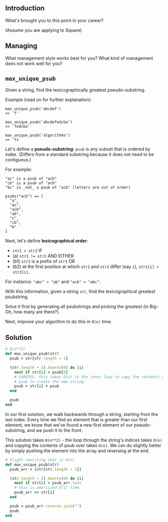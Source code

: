 ## Introduction

What's brought you to this point in your career?

(Assume you are applying to Square)

## Managing

What management style works best for you?  What kind of management does not work well for you?

## `max_unique_psub`

Given a string, find the lexicographically greatest
pseudo-substring.

Example (read on for further explanation):

```
max_unique_psub('abcdef')
=> 'f'

max_unique_psub('abcdefedcba')
=> 'fedcba'

max_unique_psub('algorithms')
=> 'ts'
```

Let's define a **pseudo-substring**: `psub` is any subset that is ordered by index. (Differs from a standard substring because it does not need to be contiguous.)

For example:

```
"ac" is a psub of "acb"
"cb" is a psub of "acb"
"bc" is _not_ a psub of "acb" (letters are out of order)

psubs("acb") == [
  "a",
  "ac",
  "acb",
  "ab",
  "c",
  "cb",
  "b"
]
```

Next, let's define **lexicographical order**:

* `str1 > str2` IF
* (a) `str1 != str2` AND EITHER
* (b1) `str2` is a prefix of `str1` OR
* (b2) at the first position at which `str1` and `str2` differ (say
  `i`), `str1[i] > str2[i]`.

For instance: `"abc" > "ab"` and `"acb" > "abc"`.

With this information, given a string `str`, find the lexicographical greatest psubstring.

Solve it first by generating all psubstrings and picking
the greatest (in Big-Oh, how many are there?).

Next, improve your algorithm to do this in `O(n)` time.

## Solution

```ruby
# O(n**2)
def max_unique_psub(str)
  psub = str[str.length - 1]

  (str.length - 2).downto(0) do |i|
    next if str[i] < psub[0]
    # CAREFUL: this takes O(n) in the inner loop to copy the contents of
    # psub to create the new string.
    psub = str[i] + psub
  end

  psub
end
```

In our first solution, we walk backwards through a string, starting from the last index. Every time we find an element that is greater than our first element, we know that we've found a new first element of our pseudo-substring, and we push it to the front.

This solution takes `O(n**2)` - the loop through the string's indices takes `O(n)` and copying the contents of psub over takes `O(n)`. We can do slightly better by simply pushing the element into the array and reversing at the end.

```ruby
# Slight rewriting that is O(n)
def max_unique_psub(str)
  psub_arr = [str[str.length - 1]]

  (str.length - 2).downto(0) do |i|
    next if str[i] < psub_arr.last
    # this is amortized O(1) time.
    psub_arr << str[i]
  end

  psub = psub_arr.reverse.join("")
  psub
end
```
